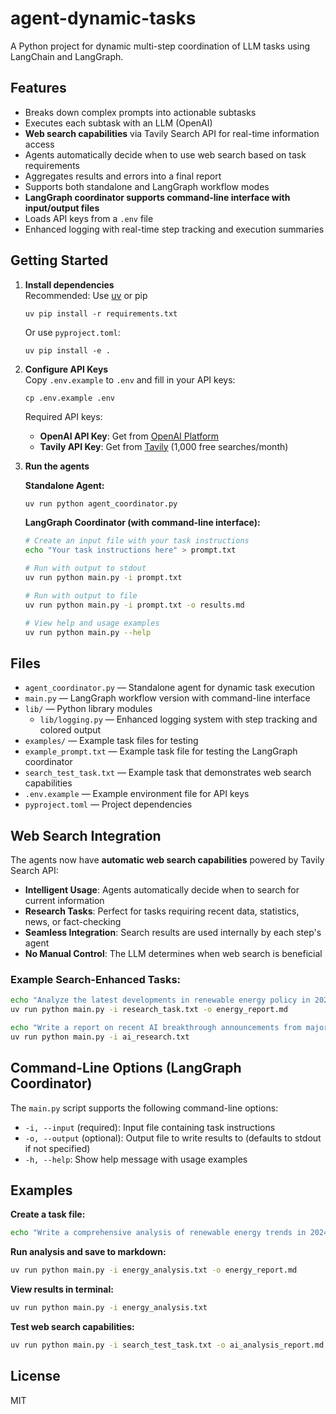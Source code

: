 # agent-dynamic-tasks

A Python project for dynamic multi-step coordination of LLM tasks using LangChain and LangGraph.

## Features

- Breaks down complex prompts into actionable subtasks
- Executes each subtask with an LLM (OpenAI)
- **Web search capabilities** via Tavily Search API for real-time information access
- Agents automatically decide when to use web search based on task requirements
- Aggregates results and errors into a final report
- Supports both standalone and LangGraph workflow modes
- **LangGraph coordinator supports command-line interface with input/output files**
- Loads API keys from a `.env` file
- Enhanced logging with real-time step tracking and execution summaries

## Getting Started

1. **Install dependencies**  
   Recommended: Use [uv](https://github.com/astral-sh/uv) or pip  
   ```
   uv pip install -r requirements.txt
   ```
   Or use `pyproject.toml`:
   ```
   uv pip install -e .
   ```

2. **Configure API Keys**  
   Copy `.env.example` to `.env` and fill in your API keys:
   ```
   cp .env.example .env
   ```
   
   Required API keys:
   - **OpenAI API Key**: Get from [OpenAI Platform](https://platform.openai.com/api-keys)
   - **Tavily API Key**: Get from [Tavily](https://app.tavily.com/sign-in) (1,000 free searches/month)

3. **Run the agents**  
   
   **Standalone Agent:**
   ```bash
   uv run python agent_coordinator.py
   ```
   
   **LangGraph Coordinator (with command-line interface):**
   ```bash
   # Create an input file with your task instructions
   echo "Your task instructions here" > prompt.txt
   
   # Run with output to stdout
   uv run python main.py -i prompt.txt
   
   # Run with output to file
   uv run python main.py -i prompt.txt -o results.md
   
   # View help and usage examples
   uv run python main.py --help
   ```

## Files

- `agent_coordinator.py` — Standalone agent for dynamic task execution
- `main.py` — LangGraph workflow version with command-line interface
- `lib/` — Python library modules
  - `lib/logging.py` — Enhanced logging system with step tracking and colored output
- `examples/` — Example task files for testing
- `example_prompt.txt` — Example task file for testing the LangGraph coordinator
- `search_test_task.txt` — Example task that demonstrates web search capabilities
- `.env.example` — Example environment file for API keys
- `pyproject.toml` — Project dependencies

## Web Search Integration

The agents now have **automatic web search capabilities** powered by Tavily Search API:

- **Intelligent Usage**: Agents automatically decide when to search for current information
- **Research Tasks**: Perfect for tasks requiring recent data, statistics, news, or fact-checking
- **Seamless Integration**: Search results are used internally by each step's agent
- **No Manual Control**: The LLM determines when web search is beneficial

### Example Search-Enhanced Tasks:
```bash
echo "Analyze the latest developments in renewable energy policy in 2024" > research_task.txt
uv run python main.py -i research_task.txt -o energy_report.md
```

```bash
echo "Write a report on recent AI breakthrough announcements from major tech companies" > ai_research.txt
uv run python main.py -i ai_research.txt
```

## Command-Line Options (LangGraph Coordinator)

The `main.py` script supports the following command-line options:

- `-i, --input` (required): Input file containing task instructions
- `-o, --output` (optional): Output file to write results to (defaults to stdout if not specified)
- `-h, --help`: Show help message with usage examples

## Examples

**Create a task file:**
```bash
echo "Write a comprehensive analysis of renewable energy trends in 2024" > energy_analysis.txt
```

**Run analysis and save to markdown:**
```bash
uv run python main.py -i energy_analysis.txt -o energy_report.md
```

**View results in terminal:**
```bash
uv run python main.py -i energy_analysis.txt
```

**Test web search capabilities:**
```bash
uv run python main.py -i search_test_task.txt -o ai_analysis_report.md
```

## License

MIT
